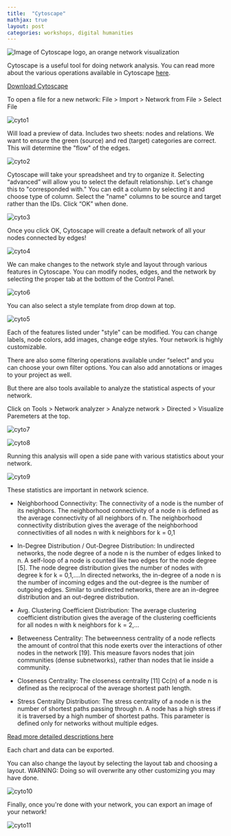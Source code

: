 ```yaml
---
title:  "Cytoscape"
mathjax: true
layout: post
categories: workshops, digital humanities
---
```

![Image of Cytoscape logo, an orange network visualization](https://www.thesmbguide.com/images/cytoscape-js-1024x512-20190225.png)

Cytoscape is a useful tool for doing network analysis. You can read more about the various operations available in Cytoscape [here](http://manual.cytoscape.org/en/stable/index.html).

[Download Cytoscape](https://cytoscape.org/download.html)

To open a file for a new network:
File > Import > Network from File > Select File

![cyto1](https://user-images.githubusercontent.com/22083340/156415976-61ed3ed3-1f79-4262-b094-6692c977b873.png)

Will load a preview of data. Includes two sheets: nodes and relations. We want to ensure the green (source) and red (target) categories are correct. This will determine the "flow" of the edges.

![cyto2](https://user-images.githubusercontent.com/22083340/156416419-6fe17718-9f11-492f-9d50-f7e6d1b1e6d8.png)

Cytoscape will take your spreadsheet and try to organize it.
Selecting “advanced” will allow you to select the default relationship. Let's change this to "corresponded with."
You can edit a column by selecting it and choose type of column. 
Select the "name" columns to be source and target rather than the IDs.
Click “OK” when done.

![cyto3](https://user-images.githubusercontent.com/22083340/156416909-661eec92-1647-47ca-bde1-41bdc0c8f5a8.png)

Once you click OK, Cytoscape will create a default network of all your nodes connected by edges!

![cyto4](https://user-images.githubusercontent.com/22083340/156417780-05d474ec-53fc-477b-aadd-cd902e0b1b31.png)

We can make changes to the network style and layout through various features in Cytoscape. You can modify nodes, edges, and the network by selecting the proper tab at the bottom of the Control Panel.

![cyto6](https://user-images.githubusercontent.com/22083340/156418501-29516ccb-4eef-420f-ae21-71d0869431a7.png)

You can also select a style template from drop down at top.  

![cyto5](https://user-images.githubusercontent.com/22083340/156418202-11ed75da-22b9-4728-a06f-ed090da965ec.png)

Each of the features listed under "style" can be modified. You can change labels, node colors, add images, change edge styles. Your network is highly customizable.

There are also some filtering operations available under “select” and you can choose your own filter options.
You can also add annotations or images to your project as well.

But there are also tools available to analyze the statistical aspects of your network.

Click on Tools > Network analyzer > Analyze network > Directed > Visualize Paremeters at the top.

![cyto7](https://user-images.githubusercontent.com/22083340/156419002-874e80cb-e59c-47bc-9204-2de8c93e1517.png)

![cyto8](https://user-images.githubusercontent.com/22083340/156419425-95e3b7e2-0946-4949-9869-391bab0af9dd.png)

Running this analysis will open a side pane with various statistics about your network.

![cyto9](https://user-images.githubusercontent.com/22083340/156419746-2f45c7a3-3957-47eb-97c8-69b322e55d3d.png)

These statistics are important in network science. 

* Neighborhood Connectivity: The connectivity of a node is the number of its neighbors. The neighborhood connectivity of a node n is defined as the average connectivity of all neighbors of n. The neighborhood connectivity distribution gives the average of the neighborhood connectivities of all nodes n with k neighbors for k = 0,1

* In-Degree Distribution / Out-Degree Distribution: In undirected networks, the node degree of a node n is the number of edges linked to n. A self-loop of a node is counted like two edges for the node degree [5]. The node degree distribution gives the number of nodes with degree k for k = 0,1,….In directed networks, the in-degree of a node n is the number of incoming edges and the out-degree is the number of outgoing edges. Similar to undirected networks, there are an in-degree distribution and an out-degree distribution.

* Avg. Clustering Coefficient Distribution: The average clustering coefficient distribution gives the average of the clustering coefficients for all nodes n with k neighbors for k = 2,...

* Betweeness Centrality: The betweenness centrality of a node reflects the amount of control that this node exerts over the interactions of other nodes in the network [19]. This measure favors nodes that join communities (dense subnetworks), rather than nodes that lie inside a community.

* Closeness Centrality: The closeness centrality [11] Cc(n) of a node n is defined as the reciprocal of the average shortest path length. 

* Stress Centrality Distribution: The stress centrality of a node n is the number of shortest paths passing through n. A node has a high stress if it is traversed by a high number of shortest paths. This parameter is defined only for networks without multiple edges.

[Read more detailed descriptions here](https://med.bioinf.mpi-inf.mpg.de/netanalyzer/help/2.7/index.html#complex)

Each chart and data can be exported.

You can also change the layout by selecting the layout tab and choosing a layout. WARNING: Doing so will overwrite any other customizing you may have done.

![cyto10](https://user-images.githubusercontent.com/22083340/156422122-532d81b8-5d84-45b9-8ae0-b8d0b7630c8b.png)

Finally, once you're done with your network, you can export an image of your network!

![cyto11](https://user-images.githubusercontent.com/22083340/156422442-228c8a2f-675b-48ab-8a95-194a2601487b.png)

